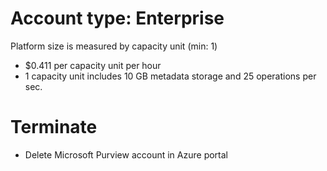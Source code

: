# Account type: Enterprise

Platform size is measured by capacity unit (min: 1)
- $0.411 per capacity unit per hour
- 1 capacity unit includes 10 GB metadata storage and 25 operations per sec.

# Terminate
- Delete Microsoft Purview account in Azure portal
